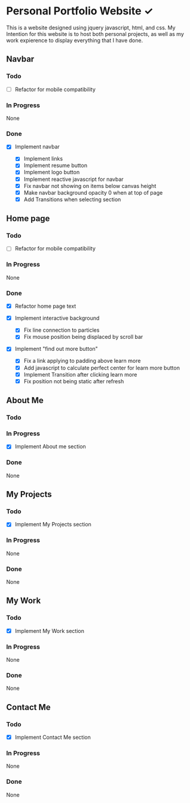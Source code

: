 # Personal Portfolio Website ✓

This is a website designed using jquery javascript, html, and css.
My Intention for this website is to host both personal projects, as
well as my work expierence to display everything that I have done.

## Navbar

### Todo

- [ ] Refactor for mobile compatibility

### In Progress

None

### Done

- [x] Implement navbar

  - [x] Implement links
  - [x] Implement resume button
  - [x] Implement logo button
  - [x] Implement reactive javascript for navbar
  - [x] Fix navbar not showing on items below canvas height
  - [x] Make navbar background opacity 0 when at top of page
  - [x] Add Transitions when selecting section

## Home page

### Todo

- [ ] Refactor for mobile compatibility

### In Progress

None

### Done

- [x] Refactor home page text

- [x] Implement interactive background

  - [x] Fix line connection to particles
  - [x] Fix mouse position being displaced by scroll bar

- [x] Implement "find out more button"

  - [x] Fix a link applying to padding above learn more
  - [x] Add javascript to calculate perfect center for learn more button
  - [x] Implement Transition after clicking learn more
  - [x] Fix position not being static after refresh

## About Me

### Todo

### In Progress

- [x] Implement About me section

### Done

None

## My Projects

### Todo

- [x] Implement My Projects section

### In Progress

None

### Done

None

## My Work

### Todo

- [x] Implement My Work section

### In Progress

None

### Done

None

## Contact Me

### Todo

- [x] Implement Contact Me section

### In Progress

None

### Done

None
